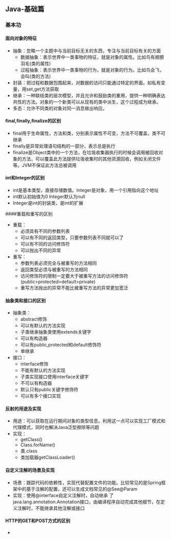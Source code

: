 ## Java-基础篇

### 基本功

#### 面向对象的特征

* 抽象：忽略一个主题中与当前目标无关的东西，专注与当前目标有关的方面
  - 数据抽象：表示世界中一类事物的特征，就是对象的属性。比如鸟有翅膀羽毛(类的属性)
  - 过程抽象：表示世界中一类事物的行为，就是对象的行为。比如鸟会飞，会叫(类的方法)
* 封装：把过程和数据包围起来，对数据的访问只能通过特定的界面。如私有变量，用set,get方法获取
* 继承：一种联结类的层次模型，并且允许和鼓励类的重用，提供一种明确表达共性的方法。对象的一个新类可以从现有的类中派生，这个过程成为继承。
* 多态：允许不同类的对象对同一消息做出响应。



#### final,finally,finalize的区别

* final用于生命属性，方法和类，分别表示属性不可变，方法不可覆盖，类不可继承
* finally是异常处理语句结构的一部分，表示总是执行
* finalize是Object类中的一个方法，在垃圾收集器执行的时候会调用被回收对象的方法，可以覆盖此方法提供垃圾收集时的其他资源回收，例如关闭文件等。JVM不保证此方法总被调用



#### int和Integer的区别

* int是基本类型，直接存储数值。Integer是对象，用一个引用指向这个地址
* int默认初始值为0 Integer默认为null
* Integer是int的封装类，是int的扩展



####重载和重写的区别

* 重载：
  - 必须具有不同的参数列表
  - 可以有不同的返回类型，只要参数列表不同就可以了
  - 可以有不同的访问修饰符
  - 可以抛出不同的异常
* 重写：
  - 参数列表必须完全与被重写的方法相同
  - 返回类型必须与被重写的方法相同
  - 访问修饰符的限制一定要大于被重写方法的访问修饰符(public>protected>default>private)
  - 重写方法抛出的异常不能比被重写方法的异常更加宽泛



#### 抽象类和接口的区别

* 抽象类：
  - abstract修饰
  - 可以有默认的方法实现
  - 子类继承抽象类使用extends关键字
  - 可以有构造器
  - 可以有public,protected和default修饰符
  - 单继承
* 接口：
  - interface修饰
  - 不能有默认的方法实现
  - 子类实现接口使用interface关键字
  - 不可以有构造器
  - 默认只有public关键字修饰符
  - 可以有多个接口实现



#### 反射的用途及实现

* 用途：可以获取在运行期间对象的类型信息。利用这一点可以实现工厂模式和代理模式，同时也解决Java泛型擦除等问题
* 实现：
  - getClass()
  - Class.forName()
  - 类.class
  - 类加载器getClassLoader()



#### 自定义注解的场景及实现

* 场景：跟踪代码的依赖性，实现代替配置文件的功能。比较常见的是Spring框架中的基于注解的配置，还可以生成文档常见的@See@Param
* 实现：使用@interface自定义注解时，自动继承 了java.lang.annotation.Annotation接口，由编译程序自动完成其他细节，在定义注解时，不能继承其他注解或接口



#### HTTP的GET和POST方式的区别

* ​